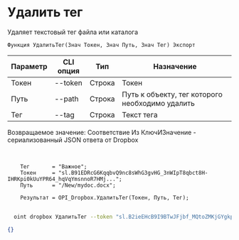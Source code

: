 ﻿---
sidebar_position: 3
---

# Удалить тег
 Удаляет текстовый тег файла или каталога



`Функция УдалитьТег(Знач Токен, Знач Путь, Знач Тег) Экспорт`

  | Параметр | CLI опция | Тип | Назначение |
  |-|-|-|-|
  | Токен | --token | Строка | Токен |
  | Путь | --path | Строка | Путь к объекту, тег которого необходимо удалить |
  | Тег | --tag | Строка | Текст тега |

  
  Возвращаемое значение:   Соответствие Из КлючИЗначение - сериализованный JSON ответа от Dropbox

<br/>




```bsl title="Пример кода"
    Тег       = "Важное";
    Токен     = "sl.B91EDRcG6KqqbvQ9nc8sWhG3gvHG_3nWIpT8qbct8H-IHRKpi0kUuYPR64_hqVqYmsnnoR7HMj...";
    Путь      = "/New/mydoc.docx";

    Результат = OPI_Dropbox.УдалитьТег(Токен, Путь, Тег);
```



```sh title="Пример команды CLI"
    
  oint dropbox УдалитьТег --token "sl.B2ieEHcB9I9BTwJFjbf_MQtoZMKjGYgkpBqzQkvBfuSz41Qpy5r3d7a4ax22I5ILWhd9KLbN5L..." --path %path% --tag %tag%

```

```json title="Результат"
{}
```
